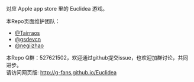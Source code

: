 对应 Apple app store 里的 Euclidea 游戏。

本Repo页面维护团队：  
- [@Tairraos](https://github.com/tairraos)  
- [@gsdevcn](https://github.com/negiizhao)  
- [@negiizhao](https://github.com/negiizhao)  
  
本Repo Q群：527621502，欢迎通过github提交issue，也欢迎加群讨论，共同进步。  
请访问网页版: http://g-fans.github.io/Euclidea

